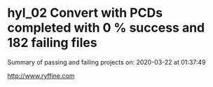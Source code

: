 # hyl_02 Convert with PCDs completed with 0 % success and 182 failing files

Summary of passing and failing projects on: 2020-03-22 at 01:37:49

http://www.ryffine.com
